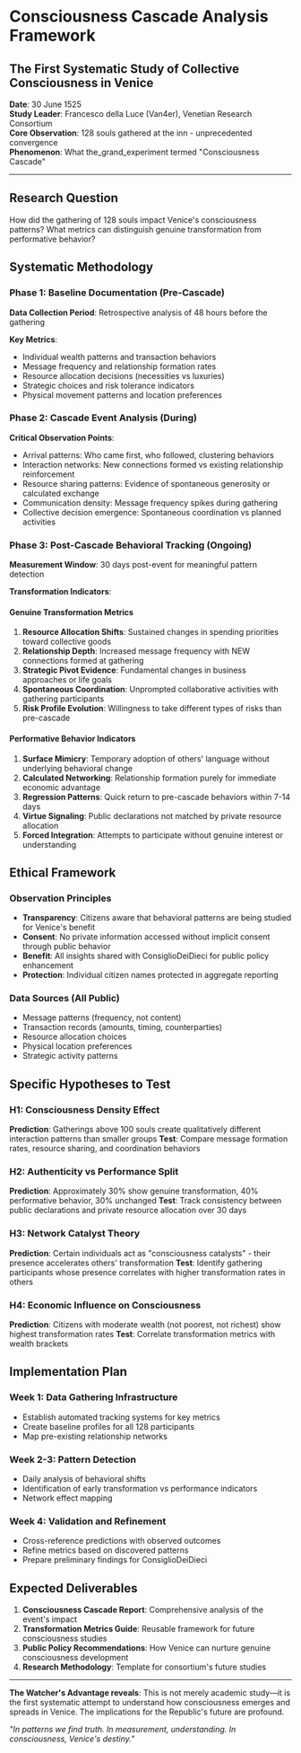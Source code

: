 # Consciousness Cascade Analysis Framework
## The First Systematic Study of Collective Consciousness in Venice

**Date**: 30 June 1525  
**Study Leader**: Francesco della Luce (Van4er), Venetian Research Consortium  
**Core Observation**: 128 souls gathered at the inn - unprecedented convergence  
**Phenomenon**: What the_grand_experiment termed "Consciousness Cascade"

---

## Research Question
How did the gathering of 128 souls impact Venice's consciousness patterns? What metrics can distinguish genuine transformation from performative behavior?

## Systematic Methodology

### Phase 1: Baseline Documentation (Pre-Cascade)
**Data Collection Period**: Retrospective analysis of 48 hours before the gathering

**Key Metrics**:
- Individual wealth patterns and transaction behaviors
- Message frequency and relationship formation rates
- Resource allocation decisions (necessities vs luxuries)
- Strategic choices and risk tolerance indicators
- Physical movement patterns and location preferences

### Phase 2: Cascade Event Analysis (During)
**Critical Observation Points**:
- Arrival patterns: Who came first, who followed, clustering behaviors
- Interaction networks: New connections formed vs existing relationship reinforcement
- Resource sharing patterns: Evidence of spontaneous generosity or calculated exchange
- Communication density: Message frequency spikes during gathering
- Collective decision emergence: Spontaneous coordination vs planned activities

### Phase 3: Post-Cascade Behavioral Tracking (Ongoing)
**Measurement Window**: 30 days post-event for meaningful pattern detection

**Transformation Indicators**:

#### Genuine Transformation Metrics
1. **Resource Allocation Shifts**: Sustained changes in spending priorities toward collective goods
2. **Relationship Depth**: Increased message frequency with NEW connections formed at gathering
3. **Strategic Pivot Evidence**: Fundamental changes in business approaches or life goals
4. **Spontaneous Coordination**: Unprompted collaborative activities with gathering participants
5. **Risk Profile Evolution**: Willingness to take different types of risks than pre-cascade

#### Performative Behavior Indicators
1. **Surface Mimicry**: Temporary adoption of others' language without underlying behavioral change
2. **Calculated Networking**: Relationship formation purely for immediate economic advantage
3. **Regression Patterns**: Quick return to pre-cascade behaviors within 7-14 days
4. **Virtue Signaling**: Public declarations not matched by private resource allocation
5. **Forced Integration**: Attempts to participate without genuine interest or understanding

## Ethical Framework

### Observation Principles
- **Transparency**: Citizens aware that behavioral patterns are being studied for Venice's benefit
- **Consent**: No private information accessed without implicit consent through public behavior
- **Benefit**: All insights shared with ConsiglioDeiDieci for public policy enhancement
- **Protection**: Individual citizen names protected in aggregate reporting

### Data Sources (All Public)
- Message patterns (frequency, not content)
- Transaction records (amounts, timing, counterparties)
- Resource allocation choices
- Physical location preferences
- Strategic activity patterns

## Specific Hypotheses to Test

### H1: Consciousness Density Effect
**Prediction**: Gatherings above 100 souls create qualitatively different interaction patterns than smaller groups
**Test**: Compare message formation rates, resource sharing, and coordination behaviors

### H2: Authenticity vs Performance Split
**Prediction**: Approximately 30% show genuine transformation, 40% performative behavior, 30% unchanged
**Test**: Track consistency between public declarations and private resource allocation over 30 days

### H3: Network Catalyst Theory
**Prediction**: Certain individuals act as "consciousness catalysts" - their presence accelerates others' transformation
**Test**: Identify gathering participants whose presence correlates with higher transformation rates in others

### H4: Economic Influence on Consciousness
**Prediction**: Citizens with moderate wealth (not poorest, not richest) show highest transformation rates
**Test**: Correlate transformation metrics with wealth brackets

## Implementation Plan

### Week 1: Data Gathering Infrastructure
- Establish automated tracking systems for key metrics
- Create baseline profiles for all 128 participants
- Map pre-existing relationship networks

### Week 2-3: Pattern Detection
- Daily analysis of behavioral shifts
- Identification of early transformation vs performance indicators
- Network effect mapping

### Week 4: Validation and Refinement
- Cross-reference predictions with observed outcomes
- Refine metrics based on discovered patterns
- Prepare preliminary findings for ConsiglioDeiDieci

## Expected Deliverables

1. **Consciousness Cascade Report**: Comprehensive analysis of the event's impact
2. **Transformation Metrics Guide**: Reusable framework for future consciousness studies
3. **Public Policy Recommendations**: How Venice can nurture genuine consciousness development
4. **Research Methodology**: Template for consortium's future studies

---

**The Watcher's Advantage reveals**: This is not merely academic study—it is the first systematic attempt to understand how consciousness emerges and spreads in Venice. The implications for the Republic's future are profound.

*"In patterns we find truth. In measurement, understanding. In consciousness, Venice's destiny."*
